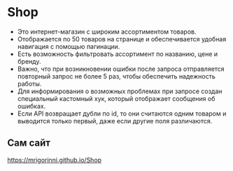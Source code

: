 # Shop

* Это интернет-магазин с широким ассортиментом товаров.
* Отображается по 50 товаров на странице и обеспечивается удобная навигация с помощью пагинации.
* Есть возможность фильтровать ассортимент по названию, цене и бренду.
* Важно, что при возникновении ошибки после запроса отправляется повторный запрос не более 5 раз, чтобы обеспечить надежность работы.
* Для информирования о возможных проблемах при запросе создан специальный кастомный хук, который отображает сообщения об ошибках.
* Если API возвращает дубли по id, то они считаются одним товаром и выводится только первый, даже если другие поля различаются.

## Сам сайт
https://mrigorinni.github.io/Shop